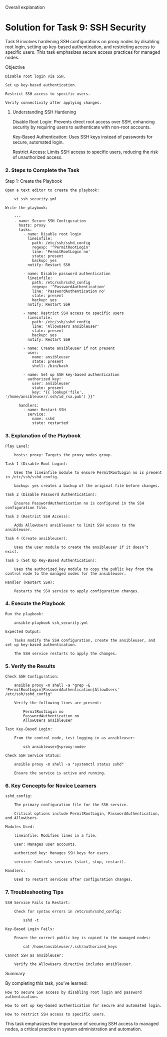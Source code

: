 Overall explanation

# Solution for Task 9: SSH Security

Task 9 involves hardening SSH configurations on proxy nodes by disabling root login, setting up key-based authentication, and restricting access to specific users. This task emphasizes secure access practices for managed nodes.

Objective

    Disable root login via SSH.

    Set up key-based authentication.

    Restrict SSH access to specific users.

    Verify connectivity after applying changes.

1. Understanding SSH Hardening

    Disable Root Login: Prevents direct root access over SSH, enhancing security by requiring users to authenticate with non-root accounts.

    Key-Based Authentication: Uses SSH keys instead of passwords for secure, automated login.

    Restrict Access: Limits SSH access to specific users, reducing the risk of unauthorized access.

### 2. Steps to Complete the Task

Step 1: Create the Playbook

    Open a text editor to create the playbook:

        vi ssh_security.yml

    Write the playbook:

        ---
        - name: Secure SSH Configuration
          hosts: proxy
          tasks:
            - name: Disable root login
              lineinfile:
                path: /etc/ssh/sshd_config
                regexp: '^PermitRootLogin'
                line: 'PermitRootLogin no'
                state: present
                backup: yes
              notify: Restart SSH
         
            - name: Disable password authentication
              lineinfile:
                path: /etc/ssh/sshd_config
                regexp: '^PasswordAuthentication'
                line: 'PasswordAuthentication no'
                state: present
                backup: yes
              notify: Restart SSH
         
            - name: Restrict SSH access to specific users
              lineinfile:
                path: /etc/ssh/sshd_config
                line: 'AllowUsers ansibleuser'
                state: present
                backup: yes
              notify: Restart SSH
         
            - name: Create ansibleuser if not present
              user:
                name: ansibleuser
                state: present
                shell: /bin/bash
         
            - name: Set up SSH key-based authentication
              authorized_key:
                user: ansibleuser
                state: present
                key: "{{ lookup('file', '/home/ansibleuser/.ssh/id_rsa.pub') }}"
         
          handlers:
            - name: Restart SSH
              service:
                name: sshd
                state: restarted

### 3. Explanation of the Playbook

    Play Level:

        hosts: proxy: Targets the proxy nodes group.

    Task 1 (Disable Root Login):

        Uses the lineinfile module to ensure PermitRootLogin no is present in /etc/ssh/sshd_config.

        backup: yes creates a backup of the original file before changes.

    Task 2 (Disable Password Authentication):

        Ensures PasswordAuthentication no is configured in the SSH configuration file.

    Task 3 (Restrict SSH Access):

        Adds AllowUsers ansibleuser to limit SSH access to the ansibleuser.

    Task 4 (Create ansibleuser):

        Uses the user module to create the ansibleuser if it doesn’t exist.

    Task 5 (Set Up Key-Based Authentication):

        Uses the authorized_key module to copy the public key from the control node to the managed nodes for the ansibleuser.

    Handler (Restart SSH):

        Restarts the SSH service to apply configuration changes.

### 4. Execute the Playbook

    Run the playbook:

        ansible-playbook ssh_security.yml

    Expected Output:

        Tasks modify the SSH configuration, create the ansibleuser, and set up key-based authentication.

        The SSH service restarts to apply the changes.

### 5. Verify the Results

    Check SSH Configuration:

        ansible proxy -m shell -a "grep -E 'PermitRootLogin|PasswordAuthentication|AllowUsers' /etc/ssh/sshd_config"

        Verify the following lines are present:

            PermitRootLogin no
            PasswordAuthentication no
            AllowUsers ansibleuser

    Test Key-Based Login:

        From the control node, test logging in as ansibleuser:

            ssh ansibleuser@<proxy-node>

    Check SSH Service Status:

        ansible proxy -m shell -a "systemctl status sshd"

        Ensure the service is active and running.

### 6. Key Concepts for Novice Learners

    sshd_config:

        The primary configuration file for the SSH service.

        Critical options include PermitRootLogin, PasswordAuthentication, and AllowUsers.

    Modules Used:

        lineinfile: Modifies lines in a file.

        user: Manages user accounts.

        authorized_key: Manages SSH keys for users.

        service: Controls services (start, stop, restart).

    Handlers:

        Used to restart services after configuration changes.

### 7. Troubleshooting Tips

    SSH Service Fails to Restart:

        Check for syntax errors in /etc/ssh/sshd_config:

            sshd -t

    Key-Based Login Fails:

        Ensure the correct public key is copied to the managed nodes:

            cat /home/ansibleuser/.ssh/authorized_keys

    Cannot SSH as ansibleuser:

        Verify the AllowUsers directive includes ansibleuser.

Summary

By completing this task, you’ve learned:

    How to secure SSH access by disabling root login and password authentication.

    How to set up key-based authentication for secure and automated login.

    How to restrict SSH access to specific users.

This task emphasizes the importance of securing SSH access to managed nodes, a critical practice in system administration and automation.
